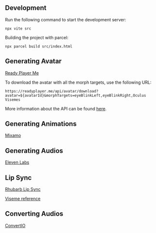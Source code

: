 ## Development

Run the following command to start the development server:

```
npx vite src
```

Building the project with parcel:

```
npx parcel build src/index.html
```

## Generating Avatar

[Ready Player Me](https://readyplayer.me/)

To download the avatar with all the morph targets, use the following URL:

```
https://readyplayer.me/api/avatar/download?avatar=${avatarId}&morphTargets=eyeBlinkLeft,eyeBlinkRight,Oculus Visemes
```

More information about the API can be found [here](https://docs.readyplayer.me/ready-player-me/api-reference/rest-api/avatars/get-3d-avatars).

## Generating Animations

[Mixamo](https://www.mixamo.com/#/)

## Generating Audios

[Eleven Labs](https://elevenlabs.io/speech-synthesis)

## Lip Sync

[Rhubarb Lip Sync](https://github.com/DanielSWolf/rhubarb-lip-sync)

[Viseme reference](http://www.zxthex.com/Viseme%20Reference%20_%20Oculus%20Developers.html)

## Converting Audios

[ConvertIO](https://convertio.co/)
